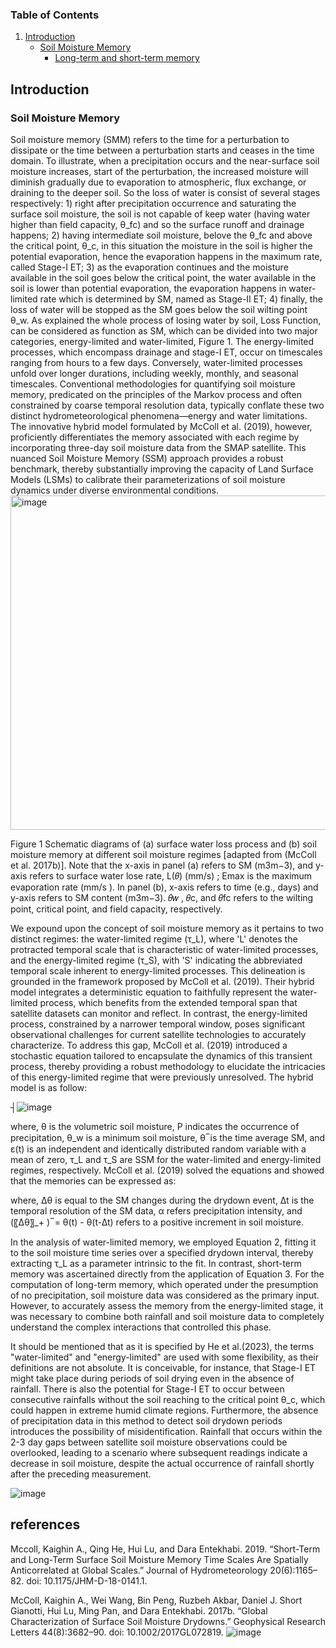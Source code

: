 ### Table of Contents

1. [Introduction](#introduction)
    - [Soil Moisture Memory](#Soil_Moisture_Memory)
        - [Long-term and short-term memory](#Long-term_and_short-term_memory)


## Introduction
### Soil Moisture Memory
Soil moisture memory (SMM) refers to the time for a perturbation to dissipate or the time between a perturbation starts and ceases in the time domain. To illustrate, when a precipitation occurs and the near-surface soil moisture increases, start of the perturbation, the increased moisture will diminish gradually due to evaporation to atmospheric, flux exchange, or draining to the deeper soil. So the loss of water is consist of several stages respectively: 1) right after precipitation occurrence and saturating the surface soil moisture, the soil is not capable of keep water (having water higher than field capacity, θ_fc) and so the surface runoff and drainage happens; 2) having intermediate soil moisture, belove the θ_fc and above the critical point, θ_c, in this situation the moisture in the soil is higher the potential evaporation, hence the evaporation happens in the maximum rate, called Stage-I ET; 3) as the evaporation continues and the moisture available in the soil goes below the critical point, the water available in the soil is lower than potential evaporation, the evaporation happens in water-limited rate which is determined by SM, named as Stage-II ET; 4) finally, the loss of water will be stopped as the SM goes below the soil wilting point θ_w. As explained the whole process of losing water by soil, Loss Function, can be considered as function as SM, which can be divided into two major categories, energy-limited and water-limited, Figure 1.
The energy-limited processes, which encompass drainage and stage-I ET, occur on timescales ranging from hours to a few days. Conversely, water-limited processes unfold over longer durations, including weekly, monthly, and seasonal timescales. Conventional methodologies for quantifying soil moisture memory, predicated on the principles of the Markov process and often constrained by coarse temporal resolution data, typically conflate these two distinct hydrometeorological phenomena—energy and water limitations. The innovative hybrid model formulated by McColl et al. (2019), however, proficiently differentiates the memory associated with each regime by incorporating three-day soil moisture data from the SMAP satellite. This nuanced Soil Moisture Memory (SSM) approach provides a robust benchmark, thereby substantially improving the capacity of Land Surface Models (LSMs) to calibrate their parameterizations of soil moisture dynamics under diverse environmental conditions.
<img width="535" alt="image" src="https://github.com/mfarmani95/FOSS_Weekly/assets/83543441/fa3a1f3f-aed7-47f6-86fc-8f86c3192d13">

Figure 1 Schematic diagrams of (a) surface water loss process and (b) soil moisture memory at different soil moisture regimes [adapted from (McColl et al. 2017b)]. Note that the x-axis in panel (a) refers to SM (m3m−3), and y-axis refers to surface water lose rate, L(𝜃) (mm/s) ; Emax is the maximum evaporation rate (mm/s ). In panel (b), x-axis refers to time (e.g., days) and y-axis refers to SM content (m3m−3). 𝜃𝑤 , 𝜃c, and 𝜃fc refers to the wilting point, critical point, and field capacity, respectively.

We expound upon the concept of soil moisture memory as it pertains to two distinct regimes: the water-limited regime (τ_L), where 'L' denotes the protracted temporal scale that is characteristic of water-limited processes, and the energy-limited regime (τ_S), with 'S' indicating the abbreviated temporal scale inherent to energy-limited processes. This delineation is grounded in the framework proposed by McColl et al. (2019). Their hybrid model integrates a deterministic equation to faithfully represent the water-limited process, which benefits from the extended temporal span that satellite datasets can monitor and reflect. In contrast, the energy-limited process, constrained by a narrower temporal window, poses significant observational challenges for current satellite technologies to accurately characterize. To address this gap, McColl et al. (2019) introduced a stochastic equation tailored to encapsulate the dynamics of this transient process, thereby providing a robust methodology to elucidate the intricacies of this energy-limited regime that were previously unresolved.  The hybrid model is as follow:


┤![image](https://github.com/mfarmani95/FOSS_Weekly/assets/83543441/5f5d09de-08c8-4591-aacf-6aa48c728482)


where, θ is the volumetric soil moisture, P indicates the occurrence of precipitation, θ_w is a minimum soil moisture, θ ̅ is the time average SM, and ε(t) is an independent and identically distributed random variable with a mean of zero, τ_L and τ_S are SSM for the water-limited and energy-limited regimes, respectively. McColl et al. (2019) solved the equations and showed that the memories can be expressed as:



where, ∆θ is equal to the SM changes during the drydown event, ∆t is the temporal resolution of the SM data, α refers precipitation intensity, and (〖∆θ〗_+ ) ̅  = θ(t) - θ(t-∆t) refers to a positive increment in soil moisture. 

In the analysis of water-limited memory, we employed Equation 2, fitting it to the soil moisture time series over a specified drydown interval, thereby extracting τ_L as a parameter intrinsic to the fit. In contrast, short-term memory was ascertained directly from the application of Equation 3. For the computation of long-term memory, which operated under the presumption of no precipitation, soil moisture data was considered as the primary input. However, to accurately assess the memory from the energy-limited stage, it was necessary to combine both rainfall and soil moisture data to completely understand the complex interactions that controlled this phase.

It should be mentioned that as it is specified by He et al.(2023), the terms "water-limited" and "energy-limited" are used with some flexibility, as their definitions are not absolute. It is conceivable, for instance, that Stage-I ET might take place during periods of soil drying even in the absence of rainfall. There is also the potential for Stage-I ET to occur between consecutive rainfalls without the soil reaching to the critical point θ_c, which could happen in extreme humid climate regions. Furthermore, the absence of precipitation data in this method to detect soil drydown periods introduces the possibility of misidentification. Rainfall that occurs within the 2-3 day gaps between satellite soil moisture observations could be overlooked, leading to a scenario where subsequent readings indicate a decrease in soil moisture, despite the actual occurrence of rainfall shortly after the preceding measurement.

![image](https://github.com/mfarmani95/FOSS_Weekly/assets/83543441/a23b91ab-1fb8-462d-b198-7d29c1fb32eb)





## references
Mccoll, Kaighin A., Qing He, Hui Lu, and Dara Entekhabi. 2019. “Short-Term and Long-Term Surface Soil Moisture Memory Time Scales Are Spatially Anticorrelated at Global Scales.” Journal of Hydrometeorology 20(6):1165–82. doi: 10.1175/JHM-D-18-0141.1.

McColl, Kaighin A., Wei Wang, Bin Peng, Ruzbeh Akbar, Daniel J. Short Gianotti, Hui Lu, Ming Pan, and Dara Entekhabi. 2017b. “Global Characterization of Surface Soil Moisture Drydowns.” Geophysical Research Letters 44(8):3682–90. doi: 10.1002/2017GL072819.
![image](https://github.com/mfarmani95/FOSS_Weekly/assets/83543441/77fca300-442a-4e34-af25-813d6c86dfd5)
